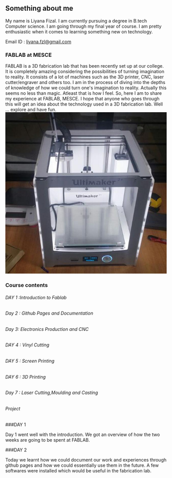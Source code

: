 ## Something about me

My name is Liyana Fizal. I am currently pursuing a degree in B.tech Computer science. I am going through my final year of course. I am pretty enthusiastic when it comes to learning something new on technology. 

Email ID : liyana.fzl@gmail.com



### FABLAB at MESCE

FABLAB is a 3D fabrication lab that has been recently set up at our college. It is completely amazing considering the possibilities of turning imagination to reality.  It consists of a lot of machines such as the 3D printer, CNC, laser cutter/engraver and others too. I am in the process of diving into the depths of knowledge of how we could  turn one's imagination to reality. Actually this seems no less than magic. Atleast that is how I feel. So, here I am to share my experience at FABLAB, MESCE. I hope that anyone who goes through this will get an idea about the technology used in a 3D fabrication lab. Well ... explore and have fun.
![FABLAB class](/images/photo_2017-08-03_19-44-53.jpg)

### Course contents

###### DAY 1 :Introduction to Fablab 

###### Day 2 : Github Pages and Documentation
                               
###### Day 3: Electronics Production and CNC
                                
###### DAY 4 : Vinyl Cutting
                                	
###### DAY 5 : Screen Printing
                                	
###### DAY 6 : 3D Printing
                                
###### Day 7 : Laser Cutting,Moulding and Casting
                                
###### Project








###DAY 1

Day 1 went well with the introduction. We got an overview of how the two weeks are going to be spent at FABLAB. 

###DAY 2 

Today we learnt how we could document our work and experiences through github pages and how we could essentially use them in the future.
A few softwares were installed which would be useful in the fabrication lab.

